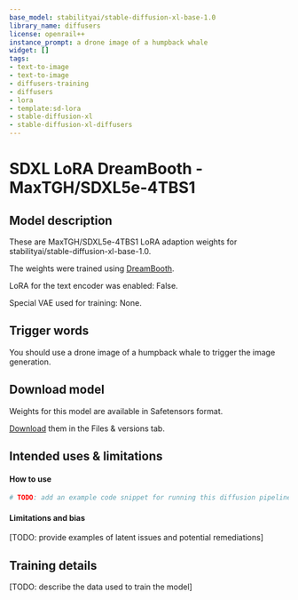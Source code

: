 ```yaml
---
base_model: stabilityai/stable-diffusion-xl-base-1.0
library_name: diffusers
license: openrail++
instance_prompt: a drone image of a humpback whale
widget: []
tags:
- text-to-image
- text-to-image
- diffusers-training
- diffusers
- lora
- template:sd-lora
- stable-diffusion-xl
- stable-diffusion-xl-diffusers
---
```


<!-- This model card has been generated automatically according to the information the training script had access to. You
should probably proofread and complete it, then remove this comment. -->


# SDXL LoRA DreamBooth - MaxTGH/SDXL5e-4TBS1

<Gallery />

## Model description

These are MaxTGH/SDXL5e-4TBS1 LoRA adaption weights for stabilityai/stable-diffusion-xl-base-1.0.

The weights were trained  using [DreamBooth](https://dreambooth.github.io/).

LoRA for the text encoder was enabled: False.

Special VAE used for training: None.

## Trigger words

You should use a drone image of a humpback whale to trigger the image generation.

## Download model

Weights for this model are available in Safetensors format.

[Download](MaxTGH/SDXL5e-4TBS1/tree/main) them in the Files & versions tab.



## Intended uses & limitations

#### How to use

```python
# TODO: add an example code snippet for running this diffusion pipeline
```

#### Limitations and bias

[TODO: provide examples of latent issues and potential remediations]

## Training details

[TODO: describe the data used to train the model]